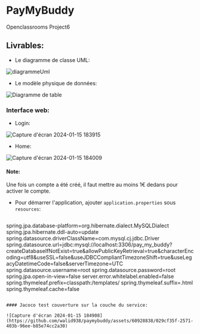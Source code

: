 
# PayMyBuddy

Openclassrooms Project6

## Livrables:
- Le diagramme de classe UML:  

![diagrammeUml](https://github.com/walid938/paymybuddy/assets/60928838/bc6810ab-30bd-4d90-a87f-eebbbe29d68f)

- Le modèle physique de données:  

![Diagramme de table](https://github.com/walid938/paymybuddy/assets/60928838/f1fd7d42-91c2-4fbb-88a5-53a93d32c01d)


### Interface web:
- Login:


![Capture d'écran 2024-01-15 183915](https://github.com/walid938/paymybuddy/assets/60928838/8a1fd7c4-b34d-46e2-acd9-23dc67f501c1)

- Home:


![Capture d'écran 2024-01-15 184009](https://github.com/walid938/paymybuddy/assets/60928838/dd601158-5ce5-4589-b243-ccaac08ae096)

#### Note: 
Une fois un compte a été créé, il faut mettre au moins 1€ dedans pour activer le compte.

- Pour démarrer l'application, ajouter `application.properties` sous `resources`:
  ```properties
spring.jpa.database-platform=org.hibernate.dialect.MySQLDialect
spring.jpa.hibernate.ddl-auto=update
spring.datasource.driverClassName=com.mysql.cj.jdbc.Driver
spring.datasource.url=jdbc:mysql://localhost:3306/pay_my_buddy?createDatabaseIfNotExist=true&allowPublicKeyRetrieval=true&characterEncoding=utf8&useSSL=false&useJDBCCompliantTimezoneShift=true&useLegacyDatetimeCode=false&serverTimezone=UTC
spring.datasource.username=root
spring.datasource.password=root
spring.jpa.open-in-view=false
server.error.whitelabel.enabled=false
spring.thymeleaf.prefix=classpath:/templates/
spring.thymeleaf.suffix=.html
spring.thymeleaf.cache=false
```

#### Jacoco test couverture sur la couche du service:   

![Capture d'écran 2024-01-15 184908](https://github.com/walid938/paymybuddy/assets/60928838/029cf35f-2571-403b-96ee-b85e74cc2a30)




